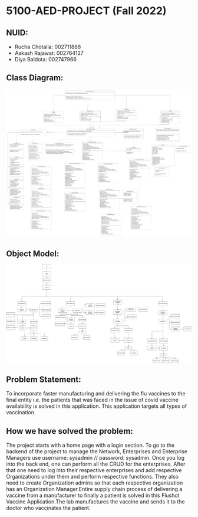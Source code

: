 # 5100-AED-PROJECT (Fall 2022)

## NUID:
+ Rucha Chotalia: 002711888
+ Aakash Rajawat: 002764127
+ Diya Baldota: 002747966

## Class Diagram: 
<p align="center">
  <img src="classdiagram.jpeg" width="1000" >
</p>

## Object Model:

<p align="center">
  <img src="objectdiagram.png" width="1000" >
</p>

## Problem Statement:
To incorporate faster manufacturing and delivering the flu vaccines to the final entity i.e. the patients that was faced in the issue of covid vaccine availability is solved in this application. This application targets all types of vaccination.

## How we have solved the problem:
The project starts with a home page with a login section. To go to the backend of the project to manage the Network, Enterprises and Enterprise Managers use username: sysadmin // password: sysadmin. Once you log into the back end, one can perform all the CRUD for the enterprises. After that one need to log into their respective enterprises and add respective Organizations under them and perform respective functions. They also need to create Organization admins so that each respective organization has an Organization Manager.Entire supply chain process of delivering a vaccine from a manufacturer to finally a patient is solved in this Flushot Vaccine Application.The lab manufactures the vaccine and sends it to the doctor who vaccinates the patient. 
